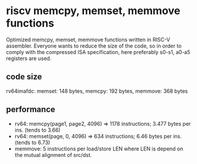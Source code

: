 # riscv memcpy, memset, memmove functions

Optimized memcpy, memset, memmove functions written in RISC-V assembler.
Everyone wants to reduce the size of the code, so in order to comply with
the compressed ISA specification, here preferably s0-s1, a0-a5 registers
are used.

## code size

rv64imafdc: memset: 148 bytes, memcpy: 192 bytes, memmove: 368 bytes

## performance

- rv64: memcpy(page1, page2, 4096) => 1178 instructions; 3.477 bytes per ins. (tends to 3.66)
- rv64: memset(page, 0, 4096) => 634 instructions; 6.46 bytes per ins. (tends to 6.73)
- memmove: 5 instructions per load/store LEN where LEN is depend on the mutual alignment of src/dst.

